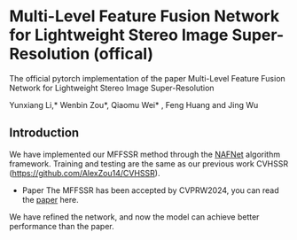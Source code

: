 # Multi-Level Feature Fusion Network for Lightweight Stereo Image Super-Resolution (offical)
The official pytorch implementation of the paper Multi-Level Feature Fusion Network for Lightweight Stereo Image Super-Resolution

Yunxiang Li,* Wenbin Zou*, Qiaomu Wei* , Feng Huang and Jing Wu




## Introduction

We have implemented our MFFSSR method through the [NAFNet](https://github.com/megvii-research/NAFNet) algorithm framework.  Training and testing are the same as our previous work CVHSSR (https://github.com/AlexZou14/CVHSSR).

- Paper The MFFSSR has been accepted by CVPRW2024, you can read the [paper](https://arxiv.org/pdf/2405.05497) here.

We have refined the network, and now the model can achieve better performance than the paper.


